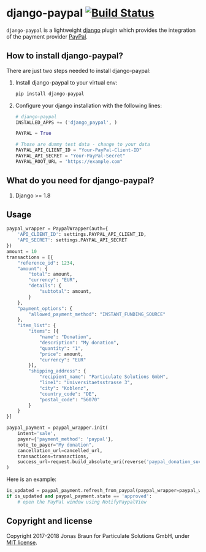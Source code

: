 # django-paypal [![Build Status](https://travis-ci.org/ParticulateSolutions/django-paypal.svg?branch=master)](https://travis-ci.org/ParticulateSolutions/django-paypal)

`django-paypal` is a lightweight [django](http://djangoproject.com) plugin which provides the integration of the payment provider [PayPal](https://paypal.com).

## How to install django-paypal?

There are just two steps needed to install django-paypal:

1. Install django-paypal to your virtual env:

	```bash
	pip install django-paypal
	```

2. Configure your django installation with the following lines:

	```python
    # django-paypal
    INSTALLED_APPS += ('django_paypal', )

    PAYPAL = True

    # Those are dummy test data - change to your data
    PAYPAL_API_CLIENT_ID = "Your-PayPal-Client-ID"
    PAYPAL_API_SECRET = "Your-PayPal-Secret"
    PAYPAL_ROOT_URL = 'https://example.com"

	```


## What do you need for django-paypal?

1. Django >= 1.8

## Usage

```python
paypal_wrapper = PaypalWrapper(auth={
    'API_CLIENT_ID': settings.PAYPAL_API_CLIENT_ID,
    'API_SECRET': settings.PAYPAL_API_SECRET
})
amount = 10
transactions = [{
    "reference_id": 1234,
    "amount": {
        "total": amount,
        "currency": "EUR",
        "details": {
            "subtotal": amount,
        }
    },
    "payment_options": {
        "allowed_payment_method": "INSTANT_FUNDING_SOURCE"
    },
    "item_list": {
        "items": [{
            "name": "Donation",
            "description": "My donation",
            "quantity": "1",
            "price": amount,
            "currency": "EUR"
        }],
        "shipping_address": {
            "recipient_name": "Particulate Solutions GmbH",
            "line1": "Universitaetsstrasse 3",
            "city": "Koblenz",
            "country_code": "DE",
            "postal_code": "56070"
        }
    }
}]

paypal_payment = paypal_wrapper.init(
    intent='sale',
    payer={'payment_method': 'paypal'},
    note_to_payer="My donation",
    cancellation_url=cancelled_url,
    transactions=transactions,
    success_url=request.build_absolute_uri(reverse('paypal_donation_success', kwargs={'reference_number': 1234})),
)
```

Here is an example:
```python
is_updated = paypal_payment.refresh_from_paypal(paypal_wrapper=paypal_wrapper)
if is_updated and paypal_payment.state == 'approved':
    # open the PayPal window using NotifyPaypalView
```

## Copyright and license

Copyright 2017-2018 Jonas Braun for Particulate Solutions GmbH, under [MIT license](https://github.com/minddust/bootstrap-progressbar/blob/master/LICENSE).
